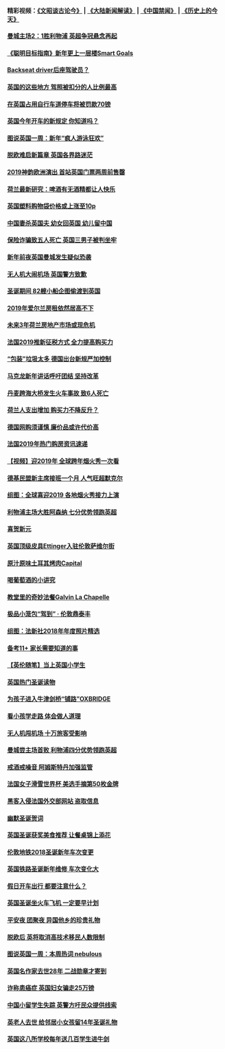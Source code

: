 #### 精彩视频：[《文昭谈古论今》](https://github.com/gfw-breaker/wenzhao/blob/master/README.md?t=01051530) | [《大陆新闻解读》](https://github.com/gfw-breaker/ntdtv-comedy/blob/master/README.md?t=01051530) | [《中国禁闻》](https://github.com/gfw-breaker/ntdtv-news/blob/master/README.md?t=01051530) | [《历史上的今天》](https://github.com/gfw-breaker/today-in-history/blob/master/README.md?t=01051530) 

#### [曼城主场2：1胜利物浦 英超争冠悬念再起](../pages/nsc974/n10954843.md?t=01051530) 

#### [《聪明目标指南》新年更上一层楼Smart Goals](../pages/nsc974/n10954583.md?t=01051530) 

#### [Backseat driver后座驾驶员？](../pages/nsc974/n10954192.md?t=01051530) 

#### [英国的这些地方 驾照被扣分的人比例最高](../pages/nsc974/n10954152.md?t=01051530) 

#### [在英国占用自行车道停车将被罚款70镑](../pages/nsc974/n10954142.md?t=01051530) 

#### [英国今年开车的新规定 你知道吗？](../pages/nsc974/n10953267.md?t=01051530) 

#### [图说英国一周：新年“疯人游泳狂欢”](../pages/nsc974/n10953234.md?t=01051530) 

#### [脱欧难启新篇章 英国各界路迷茫](../pages/nsc974/n10951727.md?t=01051530) 

#### [2019神韵欧洲演出 首站英国门票两周前售罄](../pages/nsc974/n10951678.md?t=01051530) 

#### [荷兰最新研究：啤酒有无酒精都让人快乐](../pages/nsc974/n10950834.md?t=01051530) 

#### [英国塑料购物袋价格或上涨至10p](../pages/nsc974/n10951770.md?t=01051530) 

#### [中国妻杀英国夫 幼女回英国 幼儿留中国](../pages/nsc974/n10951754.md?t=01051530) 

#### [保险诈骗致五人死亡 英国三男子被判坐牢](../pages/nsc974/n10951747.md?t=01051530) 

#### [新年前夜英国曼城发生疑似恐袭](../pages/nsc974/n10951741.md?t=01051530) 

#### [无人机大闹机场 英国警方致歉](../pages/nsc974/n10951733.md?t=01051530) 

#### [圣诞期间 82艘小船企图偷渡到英国](../pages/nsc974/n10951711.md?t=01051530) 

#### [2019年爱尔兰房租依然居高不下](../pages/nsc974/n10950906.md?t=01051530) 

#### [未来3年荷兰房地产市场或现危机](../pages/nsc974/n10950888.md?t=01051530) 

#### [法国2019推新征税方式 全力提高购买力](../pages/nsc974/n10946987.md?t=01051530) 

#### [“包装”垃圾太多 德国出台新规严加控制](../pages/nsc974/n10948358.md?t=01051530) 

#### [马克龙新年讲话呼吁团结 坚持改革](../pages/nsc974/n10947012.md?t=01051530) 

#### [丹麦跨海大桥发生火车事故 致6人死亡](../pages/nsc974/n10948353.md?t=01051530) 

#### [荷兰人支出增加 购买力不降反升？](../pages/nsc974/n10948390.md?t=01051530) 

#### [德国网购须谨慎 廉价品或许代价高](../pages/nsc974/n10948233.md?t=01051530) 

#### [法国2019年热门购房资讯速递](../pages/nsc974/n10947033.md?t=01051530) 

#### [【视频】迎2019年 全球跨年烟火秀一次看](../pages/nsc974/n10946627.md?t=01051530) 

#### [德基民盟新主席接班一个月 人气旺超默克尔](../pages/nsc974/n10946634.md?t=01051530) 

#### [组图：全球喜迎2019 各地烟火秀接力上演](../pages/nsc974/n10945584.md?t=01051530) 

#### [利物浦主场大胜阿森纳 七分优势领跑英超](../pages/nsc974/n10945421.md?t=01051530) 

#### [喜贺新元](../pages/nsc974/n10936605.md?t=01051530) 

#### [英国顶级皮具Ettinger入驻伦敦萨维尔街](../pages/nsc974/n10936595.md?t=01051530) 

#### [原汁原味土耳其烤肉Capital](../pages/nsc974/n10936573.md?t=01051530) 

#### [喝葡萄酒的小讲究](../pages/nsc974/n10936535.md?t=01051530) 

#### [教堂里的奇妙法餐Galvin La Chapelle](../pages/nsc974/n10935913.md?t=01051530) 

#### [极品小笼包“驾到” · 伦敦鼎泰丰](../pages/nsc974/n10935791.md?t=01051530) 

#### [组图：法新社2018年年度照片精选](../pages/nsc974/n10935213.md?t=01051530) 

#### [备考11+ 家长需要知道的事](../pages/nsc974/n10934312.md?t=01051530) 

#### [【英伦随笔】当上英国小学生](../pages/nsc974/n10934305.md?t=01051530) 

#### [英国热门圣诞读物](../pages/nsc974/n10934285.md?t=01051530) 

#### [为孩子进入牛津剑桥“铺路”OXBRIDGE](../pages/nsc974/n10934233.md?t=01051530) 

#### [看小孩学走路 体会做人道理](../pages/nsc974/n10934169.md?t=01051530) 

#### [无人机闯机场  十万旅客受影响](../pages/nsc974/n10934028.md?t=01051530) 

#### [曼城尝主场首败 利物浦四分优势领跑英超](../pages/nsc974/n10932818.md?t=01051530) 

#### [戒酒戒噪音 阿姆斯特丹加强监管](../pages/nsc974/n10928070.md?t=01051530) 

#### [法国女子滑雪世界杯 美选手摘第50枚金牌](../pages/nsc974/n10927351.md?t=01051530) 

#### [黑客入侵法国外交部网站 盗取信息](../pages/nsc974/n10927269.md?t=01051530) 

#### [幽默圣诞贺词](../pages/nsc974/n10926672.md?t=01051530) 

#### [英国圣诞获奖美食推荐 让餐桌锦上添花](../pages/nsc974/n10926641.md?t=01051530) 

#### [伦敦地铁2018圣诞新年车次变更](../pages/nsc974/n10926629.md?t=01051530) 

#### [英国铁路圣诞新年维修 车次变化大](../pages/nsc974/n10926618.md?t=01051530) 

#### [假日开车出行 都要注意什么？](../pages/nsc974/n10926610.md?t=01051530) 

#### [英国圣诞坐火车飞机 一定要早计划](../pages/nsc974/n10926599.md?t=01051530) 

#### [平安夜 团聚夜 异国他乡的珍贵礼物](../pages/nsc974/n10925634.md?t=01051530) 

#### [脱欧后 英将取消高技术移民人数限制](../pages/nsc974/n10924981.md?t=01051530) 

#### [图说英国一周：本周热词 nebulous](../pages/nsc974/n10925020.md?t=01051530) 

#### [英国名作家去世28年 二战勋章才寄到](../pages/nsc974/n10925014.md?t=01051530) 

#### [诈称患癌症 英国妇女骗走25万镑](../pages/nsc974/n10925008.md?t=01051530) 

#### [中国小留学生失踪  英警方吁民众提供线索](../pages/nsc974/n10925001.md?t=01051530) 

#### [英老人去世 给邻居小女孩留14年圣诞礼物](../pages/nsc974/n10924997.md?t=01051530) 

#### [英国这八所学校每年送几百学生进牛剑](../pages/nsc974/n10924990.md?t=01051530) 

